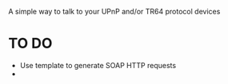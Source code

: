 A simple way to talk to your UPnP and/or TR64 protocol devices

# TO DO

* Use template to generate SOAP HTTP requests
*